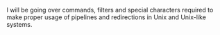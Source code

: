 I will be going over commands, filters and special characters required to make proper usage of pipelines and redirections in Unix and Unix-like systems.
